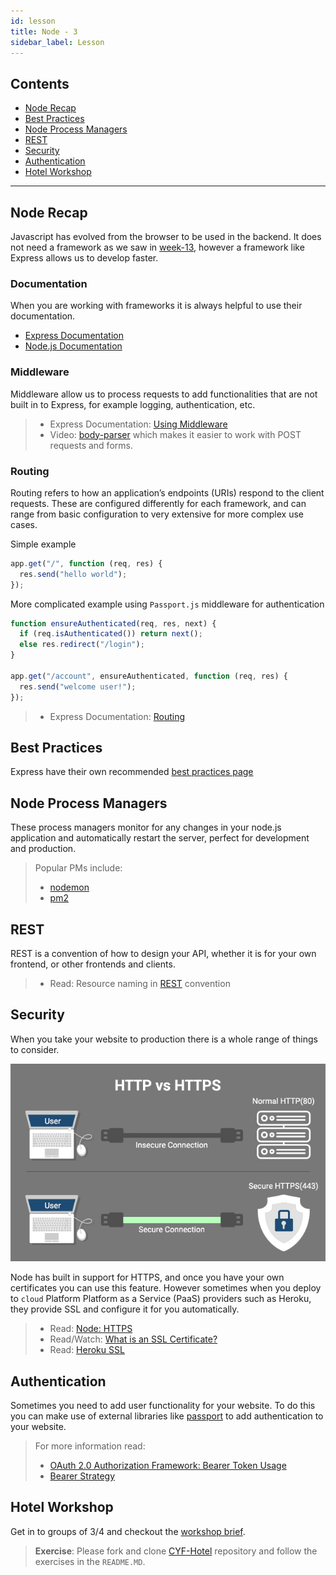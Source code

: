 ```yaml
---
id: lesson
title: Node - 3
sidebar_label: Lesson
---
```


## Contents

- [Node Recap](#node-recap)
- [Best Practices](#best-practices)
- [Node Process Managers](#node-process-managers)
- [REST](#rest)
- [Security](#security)
- [Authentication](#authentication)
- [Hotel Workshop](#hotel-workshop)

---

## Node Recap

Javascript has evolved from the browser to be used in the backend. It does not need a framework as we saw in [week-13](../week-13/lesson.md), however a framework like Express allows us to develop faster.

### Documentation

When you are working with frameworks it is always helpful to use their documentation.

- [Express Documentation](https://expressjs.com)
- [Node.js Documentation](https://nodejs.org/api/http.html)

### Middleware

Middleware allow us to process requests to add functionalities that are not built in to Express, for example logging, authentication, etc.

> - Express Documentation: [Using Middleware](https://expressjs.com/en/guide/using-middleware.html)
> - Video: [body-parser](https://www.youtube.com/watch?v=vKlybue_yMQ) which makes it easier to work with POST requests and forms.

### Routing

Routing refers to how an application’s endpoints (URIs) respond to the client requests. These are configured differently for each framework, and can range from basic configuration to very extensive for more complex use cases.

Simple example

```js
app.get("/", function (req, res) {
  res.send("hello world");
});
```

More complicated example using `Passport.js` middleware for authentication

```js
function ensureAuthenticated(req, res, next) {
  if (req.isAuthenticated()) return next();
  else res.redirect("/login");
}

app.get("/account", ensureAuthenticated, function (req, res) {
  res.send("welcome user!");
});
```

> - Express Documentation: [Routing](https://expressjs.com/en/guide/routing.html)

## Best Practices

Express have their own recommended [best practices page](https://expressjs.com/en/advanced/best-practice-performance.html)

## Node Process Managers

These process managers monitor for any changes in your node.js application and automatically restart the server, perfect for development and production.

> Popular PMs include:
>
> - [nodemon](http://nodemon.io/)
> - [pm2](https://expressjs.com/en/advanced/pm.html#pm2)

## REST

REST is a convention of how to design your API, whether it is for your own frontend, or other frontends and clients.

> - Read: Resource naming in [REST](http://www.restapitutorial.com/lessons/restfulresourcenaming.html) convention

## Security

When you take your website to production there is a whole range of things to consider.

![HTTP vs HTTPS](../assets/http-vs-https.png)

Node has built in support for HTTPS, and once you have your own certificates you can use this feature. However sometimes when you deploy to `cloud` Platform Platform as a Service (PaaS) providers such as Heroku, they provide SSL and configure it for you automatically.

> - Read: [Node: HTTPS](https://nodejs.org/api/https.html)
> - Read/Watch: [What is an SSL Certificate?](https://www.globalsign.com/en/ssl-information-center/what-is-an-ssl-certificate/)
> - Read: [Heroku SSL](https://devcenter.heroku.com/articles/ssl)

## Authentication

Sometimes you need to add user functionality for your website. To do this you can make use of external libraries like [passport](www.passportjs.org) to add authentication to your website.

> For more information read:
>
> - [OAuth 2.0 Authorization Framework: Bearer Token Usage](https://tools.ietf.org/html/rfc6750)
> - [Bearer Strategy](https://github.com/jaredhanson/passport-http-bearer)

## Hotel Workshop

Get in to groups of 3/4 and checkout the [workshop brief](./workshop.html).

> **Exercise**: Please fork and clone [CYF-Hotel](https://github.com/CodeYourFuture/cyf-hotel) repository and follow the exercises in the `README.MD`.
